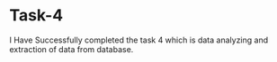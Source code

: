 # Task-4
I Have Successfully completed the  task 4 which is data analyzing and extraction of data from database.
